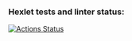 ### Hexlet tests and linter status:
[![Actions Status](https://github.com/epolyakova9213/moscow-data-analyst-project-92/actions/workflows/hexlet-check.yml/badge.svg)](https://github.com/epolyakova9213/moscow-data-analyst-project-92/actions)